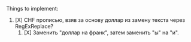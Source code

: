 ﻿Things to implement:

1) [X] CHF прописью, взяв за основу доллар из замену текста через RegExReplace?
    1) [X] Заменить "доллар на франк", затем заменить "ы" на "и".
